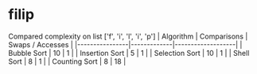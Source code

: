 # filip
Compared complexity on list ['f', 'i', 'l', 'i', 'p']
| Algorithm      | Comparisons | Swaps / Accesses  |
|----------------|-------------|-------------------|
| Bubble Sort    | 10          | 1                 |
| Insertion Sort | 5           | 1                 |
| Selection Sort | 10          | 1                 |
| Shell Sort     | 8           | 1                 |
| Counting Sort  | 8           | 18                |
